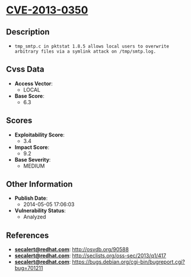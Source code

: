 
# [CVE-2013-0350](http://osvdb.org/90588)

## Description

- `tmp_smtp.c in pktstat 1.8.5 allows local users to overwrite arbitrary files via a symlink attack on /tmp/smtp.log.`

## Cvss Data

- **Access Vector**:
  - LOCAL
- **Base Score**:
  - 6.3

## Scores

- **Exploitability Score**:
  - 3.4
- **Impact Score**:
  - 9.2
- **Base Severity**:
  - MEDIUM

## Other Information

- **Publish Date**:
  - 2014-05-05 17:06:03
- **Vulnerability Status**:
  - Analyzed

## References

- **secalert@redhat.com**: http://osvdb.org/90588
- **secalert@redhat.com**: http://seclists.org/oss-sec/2013/q1/417
- **secalert@redhat.com**: https://bugs.debian.org/cgi-bin/bugreport.cgi?bug=701211
